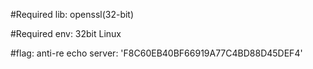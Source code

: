 #Required lib: 
openssl(32-bit)

#Required env: 
32bit Linux

#flag:
anti-re echo server: 'F8C60EB40BF66919A77C4BD88D45DEF4'

